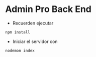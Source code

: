 # Admin Pro Back End

* Recuerden ejecutar 

```
npm install
```

* Iniciar el servidor con
```
nodemon index
```